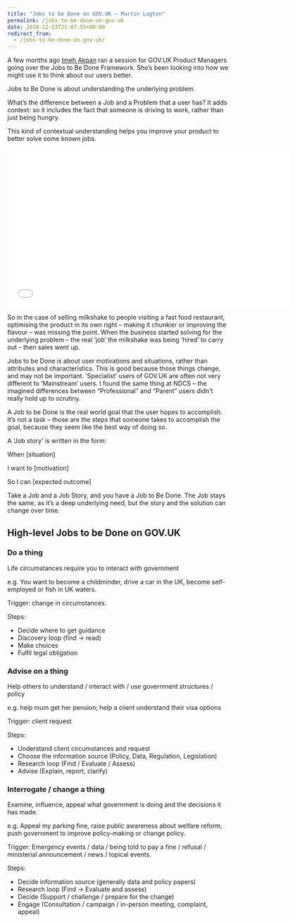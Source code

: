 ```yaml
---
title: "Jobs to be Done on GOV.UK – Martin Lugton"
permalink: /jobs-to-be-done-on-gov-uk
date: 2018-12-23T21:07:55+00:00
redirect_from:
  - /jobs-to-be-done-on-gov-uk/
---
```


A few months ago [Imeh Akpan](https://twitter.com/imeh_akpan) ran a session for GOV.UK Product Managers going over the Jobs to Be Done Framework. She’s been looking into how we might use it to think about our users better.

Jobs to Be Done is about understanding the underlying problem.

What’s the difference between a Job and a Problem that a user has? It adds context: so it includes the fact that someone is driving to work, rather than just being hungry.

This kind of contextual understanding helps you improve your product to better solve some known jobs.

<iframe title="Understanding the Job" width="640" height="360" src="Jobs%20to%20be%20Done%20on%20GOV.UK%20%E2%80%93%20Martin%20Lugton_files/sfGtw2C95Ms.htm" frameborder="0" allow="accelerometer; autoplay; encrypted-media; gyroscope; picture-in-picture" allowfullscreen=""></iframe>

So in the case of selling milkshake to people visiting a fast food restaurant, optimising the product in its own right – making it chunkier or improving the flavour – was missing the point. When the business started solving for the underlying problem – the real ‘job’ the milkshake was being ‘hired’ to carry out – then sales went up.

Jobs to be Done is about user motivations and situations, rather than attributes and characteristics. This is good because those things change, and may not be important. ‘Specialist’ users of GOV.UK are often not very different to ‘Mainstream’ users. I found the same thing at NDCS – the imagined differences between “Professional” and “Parent” users didn’t really hold up to scrutiny.

A Job to be Done is the real world goal that the user hopes to accomplish. It’s not a task – those are the steps that someone takes to accomplish the goal, because they seem like the best way of doing so.

A ‘Job story’ is written in the form:

When [situation]

I want to [motivation]

So I can [expected outcome]

Take a Job and a Job Story, and you have a Job to Be Done. The Job stays the same, as it’s a deep underlying need, but the story and the solution can change over time.

## High-level Jobs to be Done on GOV.UK

### Do a thing

Life circumstances require you to interact with government

e.g. You want to become a childminder, drive a car in the UK, become self-employed or fish in UK waters.

Trigger: change in circumstances.

Steps:

- Decide where to get guidance
- Discovery loop (find -> read)
- Make choices
- Fulfil legal obligation

### Advise on a thing

Help others to understand / interact with / use government structures / policy

e.g. help mum get her pension; help a client understand their visa options

Trigger: client request

Steps:

- Understand client circumstances and request
- Choose the information source (Policy, Data, Regulation, Legislation)
- Research loop (Find / Evaluate / Assess)
- Advise (Explain, report, clarify)

### Interrogate / change a thing

Examine, influence, appeal what government is doing and the decisions it has made.

e.g. Appeal my parking fine, raise public awareness about welfare reform, push government to improve policy-making or change policy.

Trigger: Emergency events / data / being told to pay a fine / refusal / ministerial announcement / news / topical events.

Steps:

- Decide information source (generally data and policy papers)
- Research loop (Find -> Evaluate and assess)
- Decide (Support / challenge / prepare for the change)
- Engage (Consultation / campaign / in-person meeting, complaint, appeal)